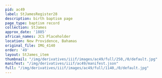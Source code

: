 ```yaml
---
pid: ac49
label: StJamesRegister28
description: birth baptism page
page_type: baptism record
collection: StJames
approx_date: '1885'
african_names: JCS Placeholder
location: New Providence, Bahamas
original_file: IMG_4140
order: '49'
layout: StJames_item
thumbnail: "/img/derivatives/iiif/images/ac49/full/250,/0/default.jpg"
manifest: "/img/derivatives/iiif/ac49/manifest.json"
full: "/img/derivatives/iiif/images/ac49/full/1140,/0/default.jpg"
---
```

